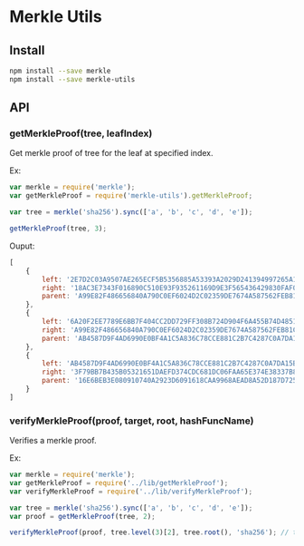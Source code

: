 # Merkle Utils

## Install

```bash
npm install --save merkle
npm install --save merkle-utils
```

## API

### getMerkleProof(tree, leafIndex)

Get merkle proof of tree for the leaf at specified index.

Ex:

```js
var merkle = require('merkle');
var getMerkleProof = require('merkle-utils').getMerkleProof;

var tree = merkle('sha256').sync(['a', 'b', 'c', 'd', 'e']);

getMerkleProof(tree, 3);

```

Ouput:

```js
[
	{
		left: '2E7D2C03A9507AE265ECF5B5356885A53393A2029D241394997265A1A25AEFC6',
		right: '18AC3E7343F016890C510E93F935261169D9E3F565436429830FAF0934F4F8E4',
		parent: 'A99E82F486656840A790C0EF6024D2C02359DE7674A587562FEB81C8970F24DD'
	},
	{
		left: '6A20F2EE7789E6BB7F404CC2DD729FF308B724D904F6A455B74D4851ADE5AECB',
		right: 'A99E82F486656840A790C0EF6024D2C02359DE7674A587562FEB81C8970F24DD',
		parent: 'AB4587D9F4AD6990E0BF4A1C5A836C78CCE881C2B7C4287C0A7DA15B47B8CF1F'
	},
	{
	  	left: 'AB4587D9F4AD6990E0BF4A1C5A836C78CCE881C2B7C4287C0A7DA15B47B8CF1F',
		right: '3F79BB7B435B05321651DAEFD374CDC681DC06FAA65E374E38337B88CA046DEA',
		parent: '16E6BEB3E080910740A2923D6091618CAA9968AEAD8A52D187D725D199548E2C'
	}
]
```

### verifyMerkleProof(proof, target, root, hashFuncName)

Verifies a merkle proof.

Ex:

```js
var merkle = require('merkle');
var getMerkleProof = require('../lib/getMerkleProof');
var verifyMerkleProof = require('../lib/verifyMerkleProof');

var tree = merkle('sha256').sync(['a', 'b', 'c', 'd', 'e']);
var proof = getMerkleProof(tree, 2);

verifyMerkleProof(proof, tree.level(3)[2], tree.root(), 'sha256'); // true
```
